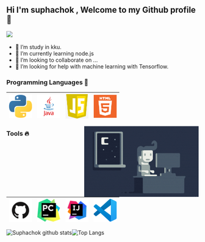 ## Hi I'm suphachok , Welcome to my Github profile 👋
![](https://komarev.com/ghpvc/?username=suphachok09790&color=red)

 - 🔭 I’m study in kku.
- 🌱 I’m currently learning node.js
- 👯 I’m looking to collaborate on ...
- 🤔 I’m looking for help with machine learning with Tensorflow.

### Programming Languages  :rocket:
|<img src="https://github.com/suphachok09790/suphachok09790/blob/main/images/Programming_languages/1024px-Python-logo-notext.svg.png" width=60> | <img src="https://github.com/suphachok09790/suphachok09790/blob/main/images/Programming_languages/javalogo.png" width=60> |<img src="https://github.com/suphachok09790/suphachok09790/blob/main/images/Programming_languages/javascript.jpg" width=60> | <img src="https://github.com/suphachok09790/suphachok09790/blob/main/images/Programming_languages/logo-html-5.png" width=60> | 
|:---:|:---:|:---:|:---:|
<img alt="Night Coding" src="https://github.com/suphachok09790/suphachok09790/blob/main/images/Night-Coding.gif" align="right"/>

### Tools :fire:
|<img src="https://github.com/suphachok09790/suphachok09790/blob/main/images/tools/GitHub-Mark.png" width=60>| <img src="https://github.com/suphachok09790/suphachok09790/blob/main/images/tools/PyCharm_Logo.svg.png" width=60>| <img src="https://github.com/suphachok09790/suphachok09790/blob/main/images/tools/intellig.png" width=60>|  <img src="https://github.com/suphachok09790/suphachok09790/blob/main/images/tools/logo-stable.png" width=60> |
|:---:|:---:|:---:|:---:|

![Suphachok github stats](https://github-readme-stats.vercel.app/api?username=suphachok09790)![Top Langs](https://github-readme-stats.vercel.app/api/top-langs/?username=suphachok09790&layout=compact)
<!--
**suphachok09790/suphachok09790** is a ✨ _special_ ✨ repository because its `README.md` (this file) appears on your GitHub profile.

Here are some ideas to get you started:

- 🔭 I’m currently working on ...
- 🌱 I’m currently learning ...
- 👯 I’m looking to collaborate on ...
- 🤔 I’m looking for help with ...
- 💬 Ask me about ...
- 📫 How to reach me: ...
- 😄 Pronouns: ...
- ⚡ Fun fact: ...
-->
